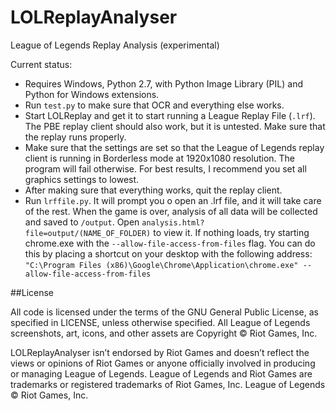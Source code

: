 LOLReplayAnalyser
=================

League of Legends Replay Analysis (experimental)

Current status:
- Requires Windows, Python 2.7, with Python Image Library (PIL) and Python for Windows extensions.
- Run `test.py` to make sure that OCR and everything else works.
- Start LOLReplay and get it to start running a League Replay File (`.lrf`). The PBE replay client should also work, but it is untested. Make sure that the replay runs properly.
- Make sure that the settings are set so that the League of Legends replay client is running in Borderless mode at 1920x1080 resolution. The program will fail otherwise. For best results, I recommend you set all graphics settings to lowest.
- After making sure that everything works, quit the replay client.
- Run `lrffile.py`. It will prompt you o open an .lrf file, and it will take care of the rest. When the game is over, analysis of all data will be collected and saved to `/output`. Open `analysis.html?file=output/(NAME_OF_FOLDER)` to view it. If nothing loads, try starting chrome.exe with the `--allow-file-access-from-files` flag. You can do this by placing a shortcut on your desktop with the following address: `"C:\Program Files (x86)\Google\Chrome\Application\chrome.exe" --allow-file-access-from-files`

##License

All code is licensed under the terms of the GNU General Public License, as specified in LICENSE, unless otherwise specified. All League of Legends screenshots, art, icons, and other assets are Copyright © Riot Games, Inc.

LOLReplayAnalyser isn’t endorsed by Riot Games and doesn’t reflect the views or opinions of Riot Games or anyone officially involved in producing or managing League of Legends. League of Legends and Riot Games are trademarks or registered trademarks of Riot Games, Inc. League of Legends © Riot Games, Inc.
